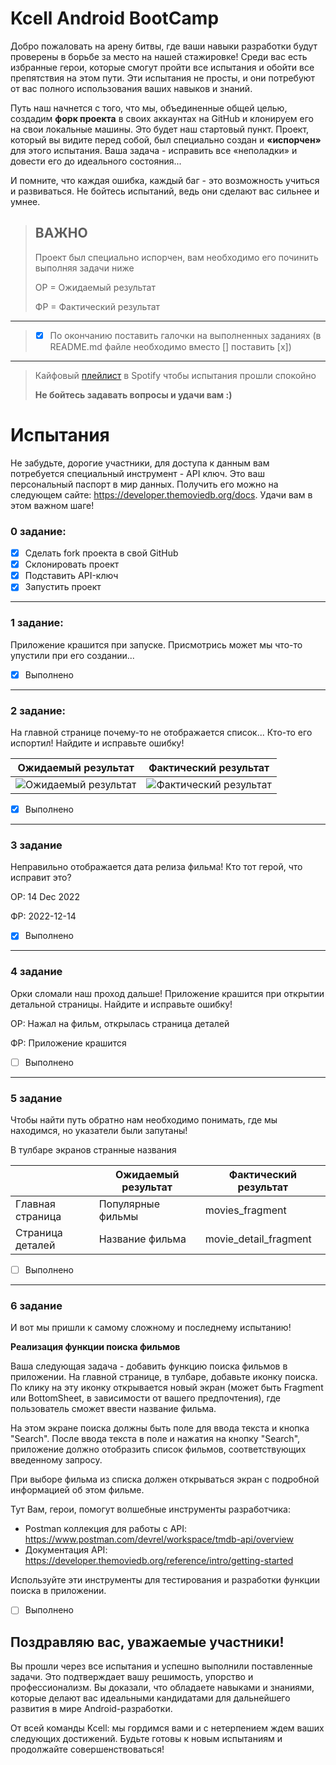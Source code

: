 # Kcell Android BootCamp

Добро пожаловать на арену битвы, где ваши навыки разработки будут проверены в борьбе за место на нашей стажировке! Среди вас есть избранные герои, которые смогут пройти все испытания и обойти все препятствия на этом пути. Эти испытания не просты, и они потребуют от вас полного использования ваших навыков и знаний.

Путь наш начнется с того, что мы, объединенные общей целью, создадим **форк проекта** в своих аккаунтах на GitHub и клонируем его на свои локальные машины. Это будет наш стартовый пункт. Проект, который вы видите перед собой, был специально создан и **«испорчен»** для этого испытания. Ваша задача - исправить все «неполадки» и довести его до идеального состояния...

И помните, что каждая ошибка, каждый баг - это возможность учиться и развиваться. Не бойтесь испытаний, ведь они сделают вас сильнее и умнее.

> ## **ВАЖНО**
> Проект был специально испорчен, вам необходимо его починить выполняя задачи ниже
> 
> ОР = Ожидаемый результат
> 
> ФР = Фактический результат
---
> - [x] По окончанию поставить галочки на выполненных заданиях (в README.md файле необходимо вместо [] поставить [x])
---
>Кайфовый [плейлист](https://open.spotify.com/playlist/37i9dQZF1E8OC9fEbOQFql?si=0edc6915d1394cd2) в Spotify чтобы испытания прошли спокойно
> 
> **Не бойтесь задавать вопросы и удачи вам :)**


# Испытания

Не забудьте, дорогие участники, для доступа к данным вам потребуется специальный инструмент - API ключ. Это ваш персональный паспорт в мир данных. Получить его можно на следующем сайте: https://developer.themoviedb.org/docs. Удачи вам в этом важном шаге!

### 0 задание:

- [x] Сделать fork проекта в свой GitHub
- [x] Склонировать проект
- [x] Подставить API-ключ
- [x] Запустить проект

---
### 1 задание: 

Приложение крашится при запуске. Присмотрись может мы что-то упустили при его создании...
- [x] Выполнено

---
### 2 задание:
На главной странице почему-то не отображается список... Кто-то его испортил! Найдите и исправьте ошибку!

| Ожидаемый результат                                               | Фактический результат                                                    |
|-------------------------------------------------------------------|--------------------------------------------------------------------------|
| ![Ожидаемый результат](/images/task2OK.png "Ожидаемый результат") | ![Фактический результат](/images/task2Error.png "Фактический результат") |

- [x] Выполнено
---

### 3 задание
Неправильно отображается дата релиза фильма! Кто тот герой, что исправит это?

ОР: 14 Dec 2022

ФР: 2022-12-14

- [x] Выполнено
---

### 4 задание
Орки сломали наш проход дальше! Приложение крашится при открытии детальной страницы. Найдите и исправьте ошибку!

ОР: Нажал на фильм, открылась страница деталей

ФР: Приложение крашится

- [ ] Выполнено
---

### 5 задание
Чтобы найти путь обратно нам необходимо понимать, где мы находимся, но указатели были запутаны!

В тулбаре экранов странные названия

|                  | Ожидаемый результат | Фактический результат |
|------------------|---------------------|-----------------------|
| Главная страница | Популярные фильмы   | movies_fragment       |
| Страница деталей | Название фильма     | movie_detail_fragment |

- [ ] Выполнено
---

### 6 задание
И вот мы пришли к самому сложному и последнему испытанию!

**Реализация функции поиска фильмов**

Ваша следующая задача - добавить функцию поиска фильмов в приложении. На главной странице, в тулбаре, добавьте иконку поиска. По клику на эту иконку открывается новый экран (может быть Fragment или BottomSheet, в зависимости от вашего предпочтения), где пользователь сможет ввести название фильма.

На этом экране поиска должны быть поле для ввода текста и кнопка "Search". После ввода текста в поле и нажатия на кнопку "Search", приложение должно отобразить список фильмов, соответствующих введенному запросу.

При выборе фильма из списка должен открываться экран с подробной информацией об этом фильме.

Тут Вам, герои, помогут волшебные инструменты разработчика: 
- Postman коллекция для работы с API: https://www.postman.com/devrel/workspace/tmdb-api/overview
- Документация API: https://developer.themoviedb.org/reference/intro/getting-started

Используйте эти инструменты для тестирования и разработки функции поиска в приложении. 

- [ ] Выполнено

## Поздравляю вас, уважаемые участники!

Вы прошли через все испытания и успешно выполнили поставленные задачи. Это подтверждает вашу решимость, упорство и профессионализм. Вы доказали, что обладаете навыками и знаниями, которые делают вас идеальными кандидатами для дальнейшего развития в мире Android-разработки. 

От всей команды Kcell: мы гордимся вами и с нетерпением ждем ваших следующих достижений. Будьте готовы к новым испытаниям и продолжайте совершенствоваться!
<!--stackedit_data:
eyJoaXN0b3J5IjpbLTIxNDUzMjc5MCw2MTIxNjUyODcsLTY0ND
E2MDA0NywxMTM2OTA3NzgsLTQyMjY4Njk0LDEwMDYxMTI4NzMs
LTE1ODg3ODk0MTNdfQ==
-->